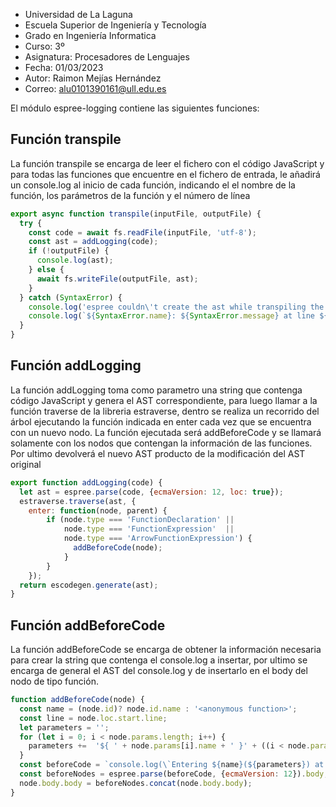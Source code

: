 - Universidad de La Laguna
- Escuela Superior de Ingeniería y Tecnología
- Grado en Ingeniería Informatica
- Curso: 3º
- Asignatura: Procesadores de Lenguajes
- Fecha: 01/03/2023
- Autor: Raimon Mejías Hernández
- Correo: alu0101390161@ull.edu.es

El módulo espree-logging contiene las siguientes funciones: 

## Función transpile
La función transpile se encarga de leer el fichero con el código JavaScript y para
todas las funciones que encuentre en el fichero de entrada, le añadirá un console.log
al inicio de cada función, indicando el el nombre de la función, los parámetros de la función y el número de línea

```JavaScript
export async function transpile(inputFile, outputFile) {
  try {
    const code = await fs.readFile(inputFile, 'utf-8');
    const ast = addLogging(code);
    if (!outputFile) { 
      console.log(ast); 
    } else {
      await fs.writeFile(outputFile, ast);
    }
  } catch (SyntaxError) {
    console.log('espree couldn\'t create the ast while transpiling the inputfile');
    console.log(`${SyntaxError.name}: ${SyntaxError.message} at line ${SyntaxError.lineNumber}`);
  }
}
```

## Función addLogging

La función addLogging toma como parametro una string que contenga código JavaScript y genera el AST 
correspondiente, para luego llamar a la función traverse de la libreria estraverse, dentro se realiza un recorrido del árbol
ejecutando la función indicada en enter cada vez que se encuentra con un nuevo nodo.
La función ejecutada será addBeforeCode y se llamará solamente con los nodos que contengan la información de las funciones.
Por ultimo devolverá el nuevo AST producto de la modificación del AST original

```JavaScript
export function addLogging(code) {
  let ast = espree.parse(code, {ecmaVersion: 12, loc: true});
  estraverse.traverse(ast, { 
    enter: function(node, parent) {
        if (node.type === 'FunctionDeclaration' || 
            node.type === 'FunctionExpression'  ||
            node.type === 'ArrowFunctionExpression') {
              addBeforeCode(node);
            }
        }
    });
  return escodegen.generate(ast);
}
```

## Función addBeforeCode

La función addBeforeCode se encarga de obtener la información necesaria para crear la string que contenga el console.log
a insertar, por ultimo se encarga de general el AST del console.log y de insertarlo en el body del nodo de tipo función. 

```JavaScript
function addBeforeCode(node) {
  const name = (node.id)? node.id.name : '<anonymous function>';
  const line = node.loc.start.line;
  let parameters = '';
  for (let i = 0; i < node.params.length; i++) { 
    parameters +=  '${ ' + node.params[i].name + ' }' + ((i < node.params.length - 1)? ', ' : '');
  }
  const beforeCode = `console.log(\`Entering ${name}(${parameters}) at line ${line}\`)`;
  const beforeNodes = espree.parse(beforeCode, {ecmaVersion: 12}).body;
  node.body.body = beforeNodes.concat(node.body.body);
}
```